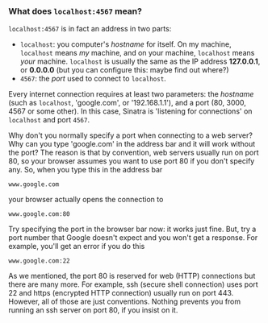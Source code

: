### What does `localhost:4567` mean?

`localhost:4567` is in fact an address in two parts:

- `localhost`: you computer's _hostname_ for itself. On my machine, `localhost` means _my_ machine, and on your machine, `localhost` means _your_ machine. `localhost` is usually the same as the IP address **127.0.0.1**, or **0.0.0.0** (but you can configure this: maybe find out where?)
- `4567`: the _port_ used to connect to `localhost`.

Every internet connection requires at least two parameters: the _hostname_ (such as `localhost`, 'google.com', or '192.168.1.1'), and a port (80, 3000, 4567 or some other). In this case, Sinatra is 'listening for connections' on `localhost` and port `4567`.

Why don't you normally specify a port when connecting to a web server? Why can you type 'google.com' in the address bar and it will work without the port? The reason is that by convention, web servers usually run on port 80, so your browser assumes you want to use port 80 if you don't specify any. So, when you type this in the address bar

`www.google.com`

your browser actually opens the connection to

`www.google.com:80`

Try specifying the port in the browser bar now: it works just fine. But, try a port number that Google doesn't expect and you won't get a response. For example, you'll get an error if you do this

`www.google.com:22`

As we mentioned, the port 80 is reserved for web (HTTP) connections but there are many more. For example, ssh (secure shell connection) uses port 22 and https (encrypted HTTP connection) usually run on port 443. However, all of those are just conventions. Nothing prevents you from running an ssh server on port 80, if you insist on it.